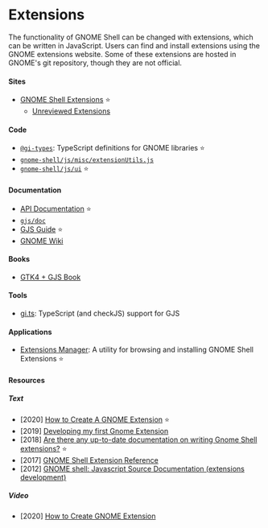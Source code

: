 # Extensions

The functionality of GNOME Shell can be changed with extensions, which can be written in JavaScript. Users can find and install extensions using the GNOME extensions website. Some of these extensions are hosted in GNOME's git repository, though they are not official.

#### Sites
- [GNOME Shell Extensions](https://extensions.gnome.org) ⭐
  - [Unreviewed Extensions](https://extensions.gnome.org/review)

#### Code
- [`@gi-types`](https://www.npmjs.com/~ewlsh): TypeScript definitions for GNOME libraries ⭐
- [`gnome-shell/js/misc/extensionUtils.js`](https://gitlab.gnome.org/GNOME/gnome-shell/-/blob/main/js/misc/extensionUtils.js)
- [`gnome-shell/js/ui`](https://gitlab.gnome.org/GNOME/gnome-shell/-/tree/main/js/ui) ⭐

#### Documentation
- [API Documentation](https://gjs-docs.gnome.org) ⭐
- [`gjs/doc`](https://gitlab.gnome.org/GNOME/gjs/-/tree/master/doc)
- [GJS Guide](https://gjs.guide) ⭐
- [GNOME Wiki](https://wiki.gnome.org/Projects/GnomeShell/Extensions)

#### Books
- [GTK4 + GJS Book](https://rmnvgr.gitlab.io/gtk4-gjs-book)

#### Tools
- [gi.ts](https://gitlab.gnome.org/ewlsh/gi.ts): TypeScript (and checkJS) support for GJS

#### Applications
- [Extensions Manager](https://github.com/mjakeman/extension-manager): A utility for browsing and installing GNOME Shell Extensions ⭐

#### Resources

##### Text
- [2020] [How to Create A GNOME Extension](https://www.codeproject.com/Articles/5271677/How-to-Create-A-GNOME-Extension) ⭐
- [2019] [Developing my first Gnome Extension](https://medium.com/@baymac/using-sqlite-in-gnome-extension-c499661d9bd5)
- [2018] [Are there any up-to-date documentation on writing Gnome Shell extensions?](https://www.reddit.com/r/gnome/comments/9z79ra/are_there_any_uptodate_documentation_on_writing) ⭐
- [2017] [GNOME Shell Extension Reference](https://github.com/julio641742/gnome-shell-extension-reference)
- [2012] [GNOME shell: Javascript Source Documentation (extensions development)](https://mathematicalcoffee.blogspot.com/2012/09/gnome-shell-javascript-source.html)

##### Video
- [2020] [How to Create GNOME Extension](https://www.youtube.com/playlist?list=PLr3kuDAFECjZhW-p56BoVB7SubdUHBVQT)
